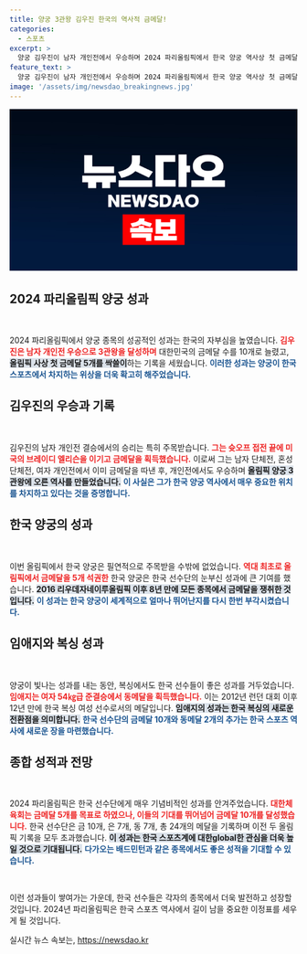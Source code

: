 ```yaml
---
title: 양궁 3관왕 김우진 한국의 역사적 금메달!
categories:
  - 스포츠
excerpt: >
  양궁 김우진이 남자 개인전에서 우승하며 2024 파리올림픽에서 한국 양궁 역사상 첫 금메달 5개를 석권했다. 한국 선수단은 금메달 10개로 목표를 두 배 초과 달성, 흥미진진한 올림픽이 이어지고 있다!
feature_text: >
  양궁 김우진이 남자 개인전에서 우승하며 2024 파리올림픽에서 한국 양궁 역사상 첫 금메달 5개를 석권했다. 한국 선수단은 금메달 10개로 목표를 두 배 초과 달성, 흥미진진한 올림픽이 이어지고 있다!
image: '/assets/img/newsdao_breakingnews.jpg'
---
```


<p><img src="/assets/img/newsdao_breakingnews.jpg" alt="flaretime 속보" /></p>

<h2 data-ke-size="size26">2024 파리올림픽 양궁 성과</h2>

<p data-ke-size="size16">&nbsp;</p>

<p>2024 파리올림픽에서 양궁 종목의 성공적인 성과는 한국의 자부심을 높였습니다. <b><span style="color: #ee2323;">김우진은 남자 개인전 우승으로 3관왕을 달성하며</span></b> 대한민국의 금메달 수를 10개로 늘렸고, <b><span style="background-color: #21538527;">올림픽 사상 첫 금메달 5개를 싹쓸이</span></b>하는 기록을 세웠습니다. <b><span style="color: #1a5490;">이러한 성과는 양궁이 한국 스포츠에서 차지하는 위상을 더욱 확고히 해주었습니다.</span></b></p>

<h2 data-ke-size="size26">김우진의 우승과 기록</h2>

<p data-ke-size="size16">&nbsp;</p>

<p>김우진의 남자 개인전 결승에서의 승리는 특히 주목받습니다. <b><span style="color: #ee2323;">그는 슛오프 접전 끝에 미국의 브레이디 엘리슨을 이기고 금메달을 획득했습니다.</span></b> 이로써 그는 남자 단체전, 혼성 단체전, 여자 개인전에서 이미 금메달을 따낸 후, 개인전에서도 우승하며 <b><span style="background-color: #21538527;">올림픽 양궁 3관왕에 오른 역사를 만들었습니다.</span></b> <b><span style="color: #1a5490;">이 사실은 그가 한국 양궁 역사에서 매우 중요한 위치를 차지하고 있다는 것을 증명합니다.</span></b></p>

<h2 data-ke-size="size26">한국 양궁의 성과</h2>

<p data-ke-size="size16">&nbsp;</p>

<p>이번 올림픽에서 한국 양궁은 필연적으로 주목받을 수밖에 없었습니다. <b><span style="color: #ee2323;">역대 최초로 올림픽에서 금메달을 5개 석권한</span></b> 한국 양궁은 한국 선수단의 눈부신 성과에 큰 기여를 했습니다. <b><span style="background-color: #21538527;">2016 리우데자네이루올림픽 이후 8년 만에 모든 종목에서 금메달을 쟁취한 것입니다.</span></b> <b><span style="color: #1a5490;">이 성과는 한국 양궁이 세계적으로 얼마나 뛰어난지를 다시 한번 부각시켰습니다.</span></b></p>

<h2 data-ke-size="size26">임애지와 복싱 성과</h2>

<p data-ke-size="size16">&nbsp;</p>

<p>양궁이 빛나는 성과를 내는 동안, 복싱에서도 한국 선수들이 좋은 성과를 거두었습니다. <b><span style="color: #ee2323;">임애지는 여자 54㎏급 준결승에서 동메달을 획득했습니다.</span></b> 이는 2012년 런던 대회 이후 12년 만에 한국 복싱 여성 선수로서의 메달입니다. <b><span style="background-color: #21538527;">임애지의 성과는 한국 복싱의 새로운 전환점을 의미합니다.</span></b> <b><span style="color: #1a5490;">한국 선수단의 금메달 10개와 동메달 2개의 추가는 한국 스포츠 역사에 새로운 장을 마련했습니다.</span></b></p>

<h2 data-ke-size="size26">종합 성적과 전망</h2>

<p data-ke-size="size16">&nbsp;</p>

<p>2024 파리올림픽은 한국 선수단에게 매우 기념비적인 성과를 안겨주었습니다. <b><span style="color: #ee2323;">대한체육회는 금메달 5개를 목표로 하였으나, 이들의 기대를 뛰어넘어 금메달 10개를 달성했습니다.</span></b> 한국 선수단은 금 10개, 은 7개, 동 7개, 총 24개의 메달을 기록하며 이전 두 올림픽 기록을 모두 초과했습니다. <b><span style="background-color: #21538527;">이 성과는 한국 스포츠계에 대한global한 관심을 더욱 높일 것으로 기대됩니다.</span></b> <b><span style="color: #1a5490;">다가오는 배드민턴과 같은 종목에서도 좋은 성적을 기대할 수 있습니다.</span></b></p>

<p data-ke-size="size16">&nbsp;</p>

<p>이런 성과들이 쌓여가는 가운데, 한국 선수들은 각자의 종목에서 더욱 발전하고 성장할 것입니다. 2024년 파리올림픽은 한국 스포츠 역사에서 길이 남을 중요한 이정표를 세우게 될 것입니다.</p>
실시간 뉴스 속보는, <a href="https://newsdao.kr" rel="dofollow">https://newsdao.kr</a>


